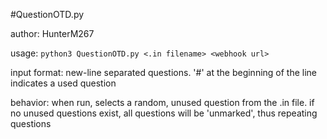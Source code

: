 #QuestionOTD.py

author: HunterM267

usage: `python3 QuestionOTD.py <.in filename> <webhook url>`

input format: new-line separated questions. '#' at the beginning of the line indicates a used question

behavior: when run, selects a random, unused question from the .in file. if no unused questions exist,
          all questions will be 'unmarked', thus repeating questions
